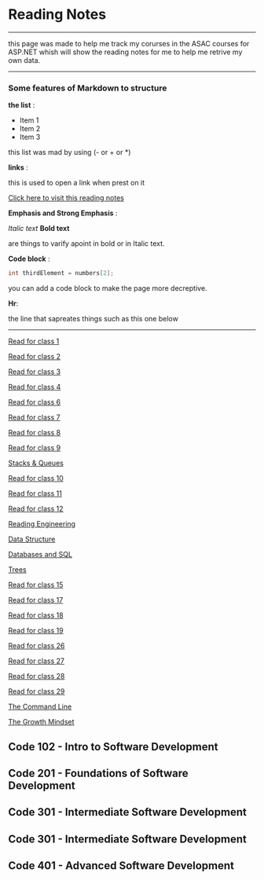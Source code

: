 # Reading Notes

<hr>this page was made to help me track my corurses in the ASAC courses for ASP.NET whish will show the reading notes for me to help me retrive my own data.

<hr>

### Some features of Markdown to structure

**the list** :

- Item 1
- Item 2
- Item 3

this list was mad by using (- or + or *)

**links** :

this is used to open a link when prest on it

[Click here to visit this reading notes](https://github.com/osamaalkarmi20/reading-notes)



**Emphasis and Strong Emphasis** :

*Italic text* 
**Bold text** 

are things to varify apoint in bold or in Italic text. 

**Code block** :

```c#
int thirdElement = numbers[2];
```

you can add a code block to make the page more decreptive.

**Hr**:

the line that sapreates things such as this one below
<hr>

[Read for class 1](Read-01.md)

[Read for class 2](Read-02.md)

[Read for class 3](Read-03.md)

[Read for class 4](Read-04.md)

[Read for class 6](Read-06.md)

[Read for class 7](Read-07.md)

[Read for class 8](Read-08.md)

[Read for class 9](Read-09.md)

[Stacks & Queues](Stacks-&-Queues.md)

[Read for class 10](Read-10.md)


[Read for class 11](Read-11.md)


[Read for class 12](Read-12.md)

[Reading Engineering](EngineeringReadings.md)

[Data Structure](DataStructuresAndAlgorithms.md)

[Databases and SQL](databases-and-SQL.md)

[Trees](Tree.md)


[Read for class 15](Read-15.md)

[Read for class 17](Read-17.md)

[Read for class 18](Read-18.md)

[Read for class 19](Read-19.md)

[Read for class 26](Read-26.md)

[Read for class 27](Read-27.md)

[Read for class 28](Read-28.md)

[Read for class 29](Read-29.md)

[The Command Line](The-Command-Line.md)

[The Growth Mindset](The-Growth-Mindset.md)

## Code 102 - Intro to Software Development

## Code 201 - Foundations of Software Development

## Code 301 - Intermediate Software Development

## Code 301 - Intermediate Software Development

## Code 401 - Advanced Software Development
